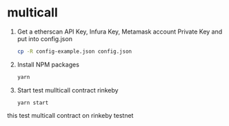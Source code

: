 # multicall

1. Get a etherscan API Key, Infura Key, Metamask account Private Key and put into config.json

   ```sh
   cp -R config-example.json config.json
   ```

2. Install NPM packages

   ```sh
   yarn
   ```

3. Start test mullticall contract rinkeby

   ```JS
   yarn start
   ```

this test multicall contract on rinkeby testnet
